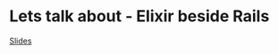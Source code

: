 # Lets talk about - Elixir beside Rails

[Slides](http://korolvs.com/lets-talk-about--elixir-beside-rails/)
